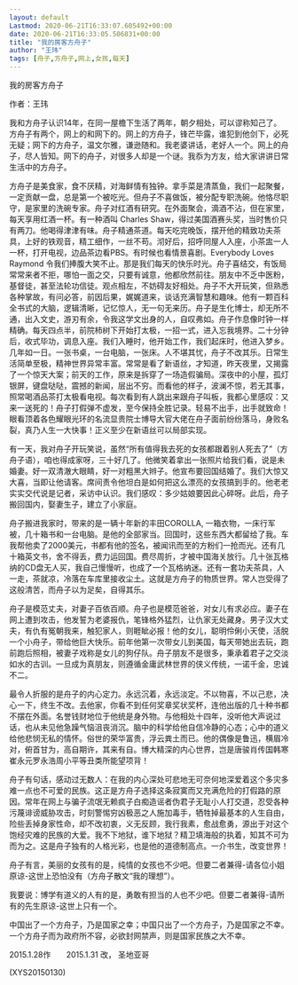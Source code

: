 ```yaml
---
layout: default
Lastmod: 2020-06-21T16:33:07.605492+00:00
date: 2020-06-21T16:33:05.506831+00:00
title: "我的房客方舟子"
author: "王玮"
tags: [舟子,方舟子,网上,女孩,每天]
---
```


我的房客方舟子

作者：王玮

我和方舟子认识14年，在同一屋檐下生活了两年，朝夕相处，可以谬称知己了。方舟子有两个，网上的和网下的。网上的方舟子，锋芒毕露，谁犯到他剑下，必死无疑；网下的方舟子，温文尔雅，谦逊随和。我老婆讲话，老好人一个。网上的舟子，尽人皆知。网下的舟子，对很多人却是一个谜。我忝为方友，给大家讲讲日常生活中的方舟子。

方舟子是美食家，食不厌精，对海鲜情有独钟。拿手菜是清蒸鱼，我们一起聚餐，一定贡献一盘，总是第一个被吃光。但舟子不喜做饭，被分配专职洗碗。他恪尽职守，是家里的洗碗专家。舟子对红酒有研究。在外面聚会，滴酒不沾，但在家里，每天享用红酒一杯。有一种酒叫 Charles Shaw，得过美国酒赛头奖，当时售价只有两刀。他喝得津津有味。舟子精通茶道。每天吃完晚饭，摆开他的精致功夫茶具，上好的铁观音，精工细作，一丝不苟。沏好后，招呼同屋人入座，小茶盅一人一杯，打开电视，边品茶边看PBS。有时候也看情景喜剧。Everybody Loves Raymond 令我们捧腹大笑不止。那是我们每天的快乐时光。舟子喜结交，有饭局常常来者不拒，哪怕一面之交，只要有诚意，他都欣然前往。朋友中不乏中医粉，基督徒，甚至法轮功信徒。观点相左，不妨碍友好相处。舟子不大开玩笑，但熟悉各种掌故，有问必答，前因后果，娓娓道来，谈话充满智慧和趣味。他有一颗百科全书式的大脑，逻辑清晰，记忆惊人，无一句无来历。舟子是生化博士，却无所不通，出入文史，游刃有余，令我这学文出身的人，自叹弗如。舟子作息像时钟一样精确。每天四点半，前院柿树下开始打太极，一招一式，进入忘我境界。二十分钟后，收式毕功，调息入座。我们入睡时，他开始工作，我们起床时，他进入梦乡。几年如一日。一张书桌，一台电脑，一张床。人不堪其忧，舟子不改其乐。日常生活简单至极，精神世界异常丰富。常常是看了新语丝，才知道，昨天夜里，又揭露了一个惊天大案；前天的工作，原来是拆穿了一场造假骗局。深夜中的小屋，孤灯银屏，键盘哒哒，震撼的新闻，层出不穷。而看他的样子，波澜不惊，若无其事，照常喝酒品茶打太极看电视。每次看到有人跳出来跟舟子叫板，我都心里感叹：又来一送死的！舟子打假弹不虚发，至今保持全胜记录。轻易不出手，出手就致命！眼看顶着各色耀眼光环的名流显贵院士博导大官大佬在舟子面前纷纷落马，身败名裂，真乃人生一大快事！正义至少在新语丝可以局部实现。

有一天，我对舟子开玩笑说，虽然“所有值得我去死的女孩都跟着别人死去了”（方舟子语），咱也得成家呀，三十好几了。他微笑着拿出一张照片给我们看，说是未婚妻。好一双清澈大眼睛，好一对粗黑大辫子。他宣布要回国结婚了。我们大惊又大喜，当即让他请客。席间责令他坦白是如何把这么漂亮的女孩搞到手的。他老老实实交代说是记者，采访中认识。我们感叹：多少姑娘要因此心碎呀。此后，舟子搬回国内，娶妻生子，建立了小家庭。

舟子搬进我家时，带来的是一辆十年新的丰田COROLLA, 一箱衣物，一床行军被，几十箱书和一台电脑。是他的全部家当。回国时，这些东西大都留给了我。车我帮他卖了2000美元，书都有他的签名，被闻讯而至的方粉们一抢而光。还有几十箱英文书，舍不得丢，费力运回国。费尽周折，才被中国海关放行。几十张瓦格纳的CD盘无人买，我自己慢慢听，也成了一个瓦格纳迷。还有一套功夫茶具，人一走，茶就凉，冷落在车库里接收尘土。这就是方舟子的物质世界。常人岂受得了这般清苦，而舟子以为足矣，自得其乐。

舟子是模范丈夫，对妻子百依百顺。舟子也是模范爸爸，对女儿有求必应。妻子在网上遭到攻击，他发誓为老婆报仇，笔锋格外猛烈，让仇家无处藏身。男子汉大丈夫，有仇有冤朝我来，触犯家人，则睚眦必报！他的女儿，聪明伶俐小天使，活脱一个小舟子，带给他巨大快乐。前年他第一次带女儿到美国，每天带她出去玩，跑前跑后照相，被妻子戏称是女儿的狗仔队。舟子朋友不是很多，秉承着君子之交淡如水的古训。一旦成为真朋友，则遵循金庸武林世界的侠义传统，一诺千金，忠诚不二。

最令人折服的是舟子的内心定力。永远沉着，永远淡定。不以物喜，不以己悲，决心一下，终生不改。去他家，你看不到任何奖章奖状奖杯，连他出版的几十种书都不摆在外面。名誉钱财地位于他统是身外物。与他相处十四年，没听他大声说过话，也从未见他急躁气恼沮丧消沉。脑中的科学给他自信冷静的心态；心中的道义给他悲悯无私的情怀。俗世的荣华富贵，浮云粪土而已。他的偶像是鲁迅，横眉冷对，俯首甘为，高自期许，其来有自。博大精深的内心世界，岂是唐骏肖传国韩寒崔永元罗永浩周小平等丑类所能望项背！

舟子有句话，感动过无数人：在我的内心深处可悲地无可奈何地深爱着这个多灾多难一点也不可爱的民族。这正是方舟子选择这条寂寞而又充满危险的打假路的原因。常年在网上与骗子流氓无赖疯子白痴造谣者伪君子无耻小人打交道，忍受各种污蔑诽谤威胁攻击，时刻警惕穷凶极恶之人施加毒手，牺牲掉最基本的人生自由，险些丢掉身家性命，却不改初衷，义无反顾，我行我素，愈战愈勇，源出于对这个饱经灾难的民族的大爱。我不下地狱，谁下地狱？精卫填海般的执着，知其不可为而为之。这是舟子独有的人格光彩，也是他的道德制高点。一介书生，改变世界！

舟子有言，美丽的女孩有的是，纯情的女孩也不少吧。但要二者兼得-请各位小姐原谅-这世上恐怕没有（方舟子散文“我的理想”）。

我要说：博学有道义的人有的是，勇敢有担当的人也不少吧。但要二者兼得-请所有的先生原谅-这世上只有一个。

中国出了一个方舟子，乃是国家之幸；中国只出了一个方舟子，乃是国家之不幸。一个方舟子而为政府所不容，必欲封网禁声，则是国家民族之大不幸。

2015.1.28作　　2015.1.31 改， 圣地亚哥

(XYS20150130)

